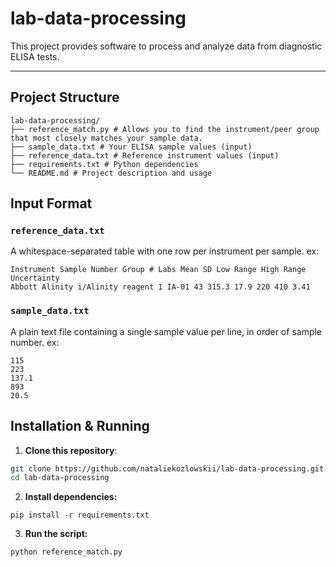 # lab-data-processing

This project provides software to process and analyze data from diagnostic ELISA tests.

---

## Project Structure
```
lab-data-processing/
├── reference_match.py # Allows you to find the instrument/peer group that most closely matches your sample data.
├── sample_data.txt # Your ELISA sample values (input)
├── reference_data.txt # Reference instrument values (input)
├── requirements.txt # Python dependencies
└── README.md # Project description and usage
```

## Input Format

### `reference_data.txt`

A whitespace-separated table with one row per instrument per sample. ex:
```
Instrument Sample Number Group # Labs Mean SD Low Range High Range Uncertainty
Abbott Alinity i/Alinity reagent 1 IA-01 43 315.3 17.9 220 410 3.41
```

### `sample_data.txt`

A plain text file containing a single sample value per line, in order of sample number. ex:
```
115
223
137.1
893
20.5
```

## Installation & Running

1. **Clone this repository**:
```bash
git clone https://github.com/nataliekozlowskii/lab-data-processing.git
cd lab-data-processing
```
2. **Install dependencies:**
```
pip install -r requirements.txt
```
3. **Run the script:**
```
python reference_match.py
```
